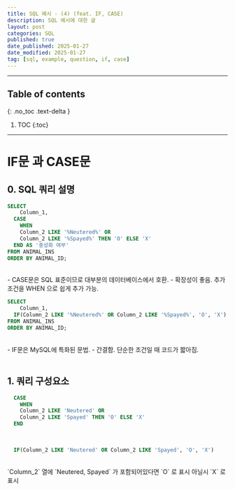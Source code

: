 ```yaml
---
title: SQL 예시 - (4) (feat. IF, CASE)
description: SQL 예시에 대한 글
layout: post
categories: SQL
published: true
date_published: 2025-01-27
date_modified: 2025-01-27
tag: [sql, example, question, if, case]
---
```

---
## Table of contents
{: .no_toc .text-delta }

1. TOC
{:toc}
---

<!-- 글의 제목은 #
    나머지 큰 제목은 ##
    이후 나머지는 3개이상 -->

# IF문 과 CASE문

## 0. SQL 쿼리 설명
```sql
SELECT 
    Column_1,
  CASE 
    WHEN 
    Column_2 LIKE '%Neutered%' OR 
    Column_2 LIKE '%Spayed%' THEN 'O' ELSE 'X'
  END AS '중성화 여부'
FROM ANIMAL_INS
ORDER BY ANIMAL_ID;
```
<br>
- CASE문은 SQL 표준이므로 대부분의 데이터베이스에서 호환.
- 확장성이 좋음. 추가 조건을 WHEN 으로 쉽게 추가 가능.

<br>

```sql
SELECT 
    Column_1,
  IF(Column_2 LIKE '%Neutered%' OR Column_2 LIKE '%Spayed%', 'O', 'X') AS '중성화 여부'
FROM ANIMAL_INS
ORDER BY ANIMAL_ID;
```
<br>
- IF문은 MySQL에 특화된 문법.
- 간결함. 단순한 조건일 때 코드가 짧아짐.
<br>
<br>

## 1. 쿼리 구성요소
```sql
  CASE 
    WHEN 
    Column_2 LIKE 'Neutered' OR 
    Column_2 LIKE 'Spayed' THEN 'O' ELSE 'X'
  END
```
<br>

```sql
  IF(Column_2 LIKE 'Neutered' OR Column_2 LIKE 'Spayed', 'O', 'X')
```
<br>
`Column_2` 열에 `Neutered, Spayed` 가 포함되어있다면 `O` 로 표시 아닐시 `X` 로 표시